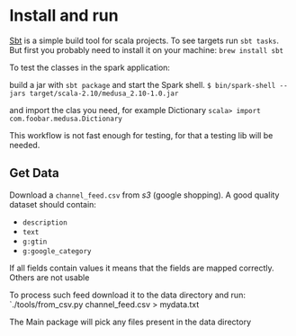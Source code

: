 # Install and run



[Sbt](http://www.scala-sbt.org/) is a simple build tool for scala projects. To see targets run `sbt tasks`.
But first you probably need to install it on your machine:
  `brew install sbt`

To test the classes in the spark application:

build a jar with `sbt package` and start the Spark shell.
  `$ bin/spark-shell --jars target/scala-2.10/medusa_2.10-1.0.jar`

and import the clas you need, for example Dictionary
  `scala> import com.foobar.medusa.Dictionary`

This workflow is not fast enough for testing, for that a testing lib will be needed.


## Get Data

Download a `channel_feed.csv` from _s3_ (google shopping). A good quality dataset should contain:

*   `description`
*   `text`
*   `g:gtin`
*   `g:google_category`

If all fields contain values it means that the fields are mapped correctly. Others are not usable

To process such feed download it to the data directory and run:
  `./tools/from_csv.py channel_feed.csv > mydata.txt

The Main package will pick any files present in the data directory
